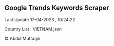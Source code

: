 

## Google Trends Keywords Scraper 
 
Last Update 17-04-2023 , 10:24:22

Country List :
VIETNAM.json



© Abdul Muttaqin 
